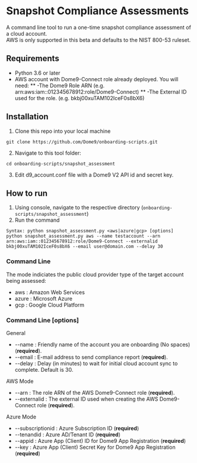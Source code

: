# **Snapshot Compliance Assessments** #
A command line tool to run a one-time snapshot compliance assessment of a cloud account.<br/>
AWS is only supported in this beta and defaults to the NIST 800-53 ruleset.

## Requirements ##
* Python 3.6 or later
* AWS account with Dome9-Connect role already deployed. You will need:
** -The Dome9 Role ARN (e.g. arn:aws:iam::012345678912:role/Dome9-Connect)
** -The External ID used for the role. (e.g. bkbj00xuTAM102IceF0s8bX6)


## Installation ##
1. Clone this repo into your local machine

```git clone https://github.com/Dome9/onboarding-scripts.git```

2. Navigate to this tool folder:

```cd onboarding-scripts/snapshot_assessment```

3. Edit d9_account.conf file with a Dome9 V2 API id and secret key.


## How to run ##
1. Using console, navigate to the respective directory (`onboarding-scripts/snapshot_assessment`)
2. Run the command 
```
Syntax: python snapshot_assessment.py <aws|azure|gcp> [options] 
python snapshot_assessment.py aws --name testaccount --arn arn:aws:iam::012345678912:role/Dome9-Connect --externalid bkbj00xuTAM102IceF0s8bX6 --email user@domain.com --delay 30
```
### Command Line <modes> ###
The mode indiciates the public cloud provider type of the target account being assessed:
* aws : Amazon Web Services
* azure : Microsoft Azure
* gcp : Google Cloud Platform

### Command Line [options] ###
General
* --name : Friendly name of the account you are onboarding (No spaces) (**required**).
* --email : E-mail address to send compliance report (**required**).
* --delay : Delay (in minutes) to wait for initial cloud account sync to complete. Default is 30.

AWS Mode
* --arn : The role ARN of the AWS Dome9-Connect role (**required**). 
* --externalid : The external ID used when creating the AWS Dome9-Connect role (**required**).

Azure Mode
* --subscriptionid : Azure Subscription ID (**required**)
* --tenandid : Azure AD/Tenant ID (**required**)
* --appid : Azure App (Client) ID for Dome9 App Registration (**required**)
* --key : Azure App (Client) Secret Key for Dome9 App Registration (**required**)


